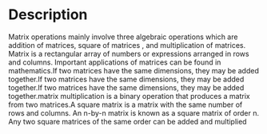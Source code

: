 # Description
Matrix operations mainly involve three algebraic operations which are addition of matrices, square of matrices , and multiplication of matrices. Matrix is a rectangular array of numbers or expressions arranged in rows and columns. Important applications of matrices can be found in mathematics.If two matrices have the same dimensions, they may be added together.If two matrices have the same dimensions, they may be added together.If two matrices have the same dimensions, they may be added together.matrix multiplication is a binary operation that produces a matrix from two matrices.A square matrix is a matrix with the same number of rows and columns. An n-by-n matrix is known as a square matrix of order n. Any two square matrices of the same order can be added and multiplied
